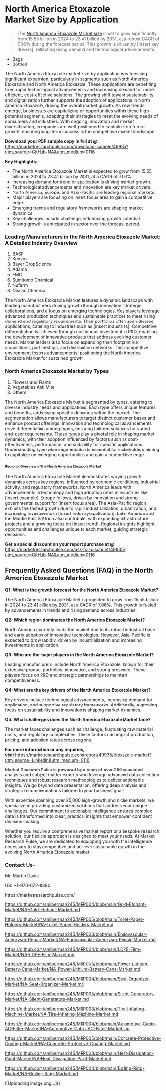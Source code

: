 <h1>North America Etoxazole Market&nbsp;Size by Application</h1><blockquote><p>The <a href="https://marketresearchpulse.com/download-sample/49935?utm_source=GitHub-NA&amp;utm_medium=0116">North America Etoxazole Market size</a> is set to grow significantly from 15.55 billion in 2024 to 23.41 billion by 2031, at a robust CAGR of 7.06% during the forecast period. This growth is driven by [insert key drivers], reflecting rising demand and technological advancements.</p></blockquote><ul><li>Bags<li> Bottled</li></ul><p>The North America Etoxazole market size by application is witnessing significant expansion, particularly in segments such as North America Etoxazole and North America Etoxazole. These applications are benefiting from rapid technological advancements and increasing demand for more efficient, cost-effective solutions. The growing shift toward sustainability and digitalization further supports the adoption of applications in North America Etoxazole, driving the overall market growth. As new trends emerge, businesses are capitalizing on opportunities within these high-potential segments, adapting their strategies to meet the evolving needs of consumers and industries. With ongoing innovation and market diversification, companies are well-positioned to capitalize on future growth, ensuring long-term success in the competitive market landscape.</p><p><strong>Download your PDF sample copy in full at @ </strong><a href="https://marketresearchpulse.com/download-sample/49935?utm_source=GitHub-NA&amp;utm_medium=0116">https://marketresearchpulse.com/download-sample/49935?utm_source=GitHub-NA&amp;utm_medium=0116</a></p><p><strong>Key Highlights: </strong></p><ul><li>The North America Etoxazole Market is expected to grow from 15.55 billion in 2024 to 23.41 billion by 2031, at a CAGR of 7.06%.</li><li>Increasing demand for trend or application is driving market growth.</li><li>Technological advancements and innovation are key market drivers.</li><li>North America, Europe, and Asia-Pacific are leading regional markets.</li><li>Major players are focusing on insert focus area to gain a competitive edge.</li><li>Emerging trends and regulatory frameworks are shaping market dynamics.</li><li>Key challenges include challenge, influencing growth potential.</li><li>Strong growth is anticipated in sector over the forecast period.</li></ul><h3>Leading Manufacturers in the North America Etoxazole Market: A Detailed Industry Overview</h3><ol><li>BASF</li><li>Kenvos</li><li>Bayer CropScience</li><li>Adama</li><li>FMC</li><li>Sumitomo Chemical</li><li>Nufarm</li><li>Nissan Chemica</li></ol><div class="flex max-w-full flex-col flex-grow"><div class="min-h-8 text-message flex w-full flex-col items-end gap-2 whitespace-normal break-words [.text-message+&amp;]:mt-5" dir="auto" data-message-author-role="assistant" data-message-id="fd8432e4-4910-450d-b182-61b7bfb0a01f" data-message-model-slug="gpt-4o"><div class="flex w-full flex-col gap-1 empty:hidden first:pt-[3px]"><div class="markdown prose w-full break-words dark:prose-invert light"><p>The North America Etoxazole Market features a dynamic landscape with leading manufacturers driving growth through innovation, strategic collaborations, and a focus on emerging technologies. Key players leverage advanced production techniques and sustainable practices to meet rising demand and regulatory requirements. Their portfolios often span diverse applications, catering to industries such as [insert industries]. Competitive differentiation is achieved through continuous investment in R&amp;D, enabling the development of innovative products that address evolving customer needs. Market leaders also focus on expanding their footprint via acquisitions, partnerships, and distribution networks. This competitive environment fosters advancements, positioning the North America Etoxazole Market for sustained growth.</p></div></div></div></div><h3>North America Etoxazole Market by Types</h3><ol><li>Flowers and Plants<li> Vegetables Anti Mite<li> Others</li></ol><div class="flex max-w-full flex-col flex-grow"><div class="min-h-8 text-message flex w-full flex-col items-end gap-2 whitespace-normal break-words [.text-message+&amp;]:mt-5" dir="auto" data-message-author-role="assistant" data-message-id="084470be-0bb7-4664-bddf-5156b4f41249" data-message-model-slug="gpt-4o-mini"><div class="flex w-full flex-col gap-1 empty:hidden first:pt-[3px]"><div class="markdown prose w-full break-words dark:prose-invert light"><p>The North America Etoxazole Market is segmented by types, catering to diverse industry needs and applications. Each type offers unique features and benefits, addressing specific demands within the market. The segmentation allows manufacturers to target distinct customer bases and enhance product offerings. Innovation and technological advancements drive differentiation among types, ensuring tailored solutions for varied end-user requirements. These types play a pivotal role in shaping market dynamics, with their adoption influenced by factors such as cost-effectiveness, performance, and suitability for specific applications. Understanding type-wise segmentation is essential for stakeholders aiming to capitalize on emerging opportunities and gain a competitive edge.</p></div></div></div></div><h3><span style="font-size: 11px;">Regional Overview of the North America Etoxazole Market</span></h3><div class="flex max-w-full flex-col flex-grow"><div class="min-h-8 text-message flex w-full flex-col items-end gap-2 whitespace-normal break-words [.text-message+&amp;]:mt-5" dir="auto" data-message-author-role="assistant" data-message-id="e9038762-ce64-4e30-91c9-9bd413514231" data-message-model-slug="gpt-4o-mini"><div class="flex w-full flex-col gap-1 empty:hidden first:pt-[3px]"><div class="markdown prose w-full break-words dark:prose-invert light"><p>The North America Etoxazole Market demonstrates varying growth dynamics across key regions, influenced by economic conditions, industrial activity, and regulatory frameworks. North America leads with advancements in technology and high adoption rates in industries like [insert example]. Europe follows, driven by innovation and strong governmental support for [insert focus area]. The Asia-Pacific region exhibits the fastest growth due to rapid industrialization, urbanization, and increasing investments in [insert industry/application]. Latin America and the Middle East &amp; Africa also contribute, with expanding infrastructure projects and a growing focus on [insert trend]. Regional insights highlight opportunities and challenges unique to each market, guiding strategic decisions.</p></div></div></div></div><p><strong>Get a special discount on your report purchase at @ </strong><a href="https://marketresearchpulse.com/ask-for-discount/49935?utm_source=GitHub-NA&amp;utm_medium=0116">https://marketresearchpulse.com/ask-for-discount/49935?utm_source=GitHub-NA&amp;utm_medium=0116</a></p><h2>Frequently Asked Questions (FAQ) in the North America Etoxazole Market</h2><p><strong>Q1: What is the growth forecast for the North America Etoxazole Market?</strong></p><p>The North America Etoxazole Market is projected to grow from 15.55 billion in 2024 to 23.41 billion by 2031, at a CAGR of 7.06%. This growth is fueled by advancements in trends and rising demand across industries.</p><p><strong>Q2: Which region dominates the North America Etoxazole Market?</strong></p><p>North America currently leads the market due to its robust industrial base and early adoption of innovative technologies. However, Asia-Pacific is expected to grow rapidly, driven by industrialization and increasing investments in application.</p><p><strong>Q3: Who are the major players in the North America Etoxazole Market?</strong></p><p>Leading manufacturers include North America Etoxazole, known for their extensive product portfolios, innovation, and strong presence. These players focus on R&amp;D and strategic partnerships to maintain competitiveness.</p><p><strong>Q4: What are the key drivers of the North America Etoxazole Market?</strong></p><p>Key drivers include technological advancements, increasing demand for application, and supportive regulatory frameworks. Additionally, a growing focus on sustainability and innovation is shaping market dynamics.</p><p><strong>Q5: What challenges does the North America Etoxazole Market face?</strong></p><p>The market faces challenges such as challenge, fluctuating raw material costs, and regulatory complexities. These factors can impact production, pricing, and adoption rates across regions.</p><p><strong>For more information or any inquiries, visit&nbsp;</strong><a href="https://marketresearchpulse.com/report/49935/etoxazole-market?utm_source=Linkedin&utm_medium=0116">https://marketresearchpulse.com/report/49935/etoxazole-market?utm_source=Linkedin&utm_medium=0116</a></p><p>Market Research Pulse is powered by a team of over 250 seasoned analysts and subject matter experts who leverage advanced data collection techniques and robust research methodologies to deliver actionable insights. We go beyond data presentation, offering deep analysis and strategic recommendations tailored to your business goals.</p><p>With expertise spanning over 25,000 high-growth and niche markets, we specialize in providing customized solutions that address your unique challenges. Our commitment to actionable intelligence ensures complex data is transformed into clear, practical insights that empower confident decision-making.</p><p>Whether you require a comprehensive market report or a bespoke research solution, our flexible approach is designed to meet your needs. At Market Research Pulse, we are dedicated to equipping you with the intelligence necessary to stay competitive and achieve sustainable growth in the evolving North America Etoxazole market.</p><h3><strong>Contact Us-</strong></h3><p>Mr. Martin Davis</p><p>US: +1-970-672-0390</p><p>https://marketresearchpulse.com/</p><p><a href="https://github.com/anilberman245/MRP004/blob/main/Gold-Etchant-Market/NA-Gold-Etchant-Market.md">https://github.com/anilberman245/MRP004/blob/main/Gold-Etchant-Market/NA-Gold-Etchant-Market.md</a></p><p><a href="https://github.com/anilberman245/MRP005/blob/main/Toilet-Paper-Holders-Market/NA-Toilet-Paper-Holders-Market.md">https://github.com/anilberman245/MRP005/blob/main/Toilet-Paper-Holders-Market/NA-Toilet-Paper-Holders-Market.md</a></p><p><a href="https://github.com/anilberman245/MRP003/blob/main/Endovascular-Aneurysm-Repair-Market/NA-Endovascular-Aneurysm-Repair-Market.md">https://github.com/anilberman245/MRP003/blob/main/Endovascular-Aneurysm-Repair-Market/NA-Endovascular-Aneurysm-Repair-Market.md</a></p><p><a href="https://github.com/anilberman245/MRP004/blob/main/LDPE-Film-Market/NA-LDPE-Film-Market.md">https://github.com/anilberman245/MRP004/blob/main/LDPE-Film-Market/NA-LDPE-Film-Market.md</a></p><p><a href="https://github.com/anilberman245/MRP003/blob/main/Power-Lithium-Battery-Cans-Market/NA-Power-Lithium-Battery-Cans-Market.md">https://github.com/anilberman245/MRP003/blob/main/Power-Lithium-Battery-Cans-Market/NA-Power-Lithium-Battery-Cans-Market.md</a></p><p><a href="https://github.com/anilberman245/MRP004/blob/main/Seat-Organizer-Market/NA-Seat-Organizer-Market.md">https://github.com/anilberman245/MRP004/blob/main/Seat-Organizer-Market/NA-Seat-Organizer-Market.md</a></p><p><a href="https://github.com/anilberman245/MRP005/blob/main/Silent-Generators-Market/NA-Silent-Generators-Market.md">https://github.com/anilberman245/MRP005/blob/main/Silent-Generators-Market/NA-Silent-Generators-Market.md</a></p><p><a href="https://github.com/anilberman245/MRP003/blob/main/Tire-Inflating-Machine-Market/NA-Tire-Inflating-Machine-Market.md">https://github.com/anilberman245/MRP003/blob/main/Tire-Inflating-Machine-Market/NA-Tire-Inflating-Machine-Market.md</a></p><p><a href="https://github.com/anilberman245/MRP004/blob/main/Automotive-Cabin-AC-Filter-Market/NA-Automotive-Cabin-AC-Filter-Market.md">https://github.com/anilberman245/MRP004/blob/main/Automotive-Cabin-AC-Filter-Market/NA-Automotive-Cabin-AC-Filter-Market.md</a></p><p><a href="https://github.com/anilberman245/MRP005/blob/main/Concrete-Protective-Coating-Market/NA-Concrete-Protective-Coating-Market.md">https://github.com/anilberman245/MRP005/blob/main/Concrete-Protective-Coating-Market/NA-Concrete-Protective-Coating-Market.md</a></p><p><a href="https://github.com/anilberman245/MRP003/blob/main/Heat-Dissipation-Paint-Market/NA-Heat-Dissipation-Paint-Market.md">https://github.com/anilberman245/MRP003/blob/main/Heat-Dissipation-Paint-Market/NA-Heat-Dissipation-Paint-Market.md</a></p><p><a href="https://github.com/anilberman245/MRP004/blob/main/Boiling-Ring-Market/NA-Boiling-Ring-Market.md">https://github.com/anilberman245/MRP004/blob/main/Boiling-Ring-Market/NA-Boiling-Ring-Market.md</a></p>
![Uploading image.png…]()

